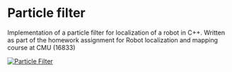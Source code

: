 # Particle filter

Implementation of a particle filter for localization of a robot in C++.
Written as part of the homework assignment for Robot localization and mapping course at CMU (16833)

[![Particle Filter](http://img.youtube.com/vi/-xwUd4TyfCY/mq1.jpg)](https://www.youtube.com/watch?v=-xwUd4TyfCY "Example result")
